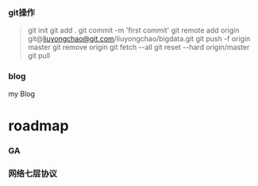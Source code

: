 ### git操作
> git init
> git add .
> git commit -m 'first commit'
> git remote add origin git@liuyongchao@git.com/liuyongchao/bigdata.git
> git push -f origin master
> git remove origin
> git fetch --all
> git reset --hard origin/master
> git pull

### blog
my Blog
# roadmap
### GA
### 网络七层协议
